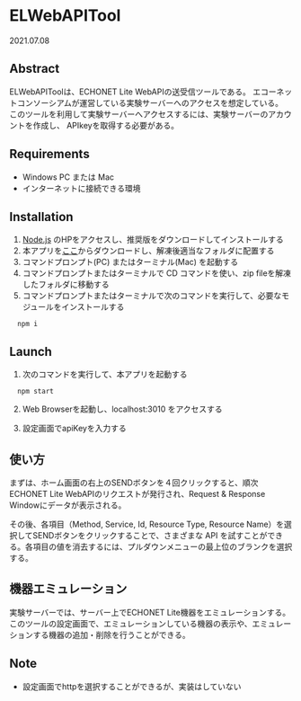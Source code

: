 # ELWebAPITool

2021.07.08

## Abstract

ELWebAPIToolは、ECHONET Lite WebAPIの送受信ツールである。
エコーネットコンソーシアムが運営している実験サーバーへのアクセスを想定している。
このツールを利用して実験サーバーへアクセスするには、実験サーバーのアカウントを作成し、
APIkeyを取得する必要がある。

## Requirements

- Windows PC または Mac
- インターネットに接続できる環境

## Installation

1. [Node.js](https://nodejs.org/ja/) のHPをアクセスし、推奨版をダウンロードしてインストールする
2. 本アプリを[ここ](https://github.com/fujita-kait/ELWebAPITool)からダウンロードし、解凍後適当なフォルダに配置する
3. コマンドプロンプト(PC) またはターミナル(Mac) を起動する
4. コマンドプロンプトまたはターミナルで CD コマンドを使い、zip fileを解凍したフォルダに移動する
5. コマンドプロンプトまたはターミナルで次のコマンドを実行して、必要なモジュールをインストールする

```
  npm i
```

## Launch

1. 次のコマンドを実行して、本アプリを起動する

```
  npm start
```

2. Web Browserを起動し、localhost:3010 をアクセスする  

3. 設定画面でapiKeyを入力する

## 使い方

まずは、ホーム画面の右上のSENDボタンを４回クリックすると、順次ECHONET Lite WebAPIのリクエストが発行され、Request & Response Windowにデータが表示される。

その後、各項目（Method, Service, Id, Resource Type, Resource Name）を選択してSENDボタンをクリックすることで、さまざまな API を試すことができる。各項目の値を消去するには、プルダウンメニューの最上位のブランクを選択する。

## 機器エミュレーション

実験サーバーでは、サーバー上でECHONET Lite機器をエミュレーションする。このツールの設定画面で、エミュレーションしている機器の表示や、エミュレーションする機器の追加・削除を行うことができる。

## Note

- 設定画面でhttpを選択することができるが、実装はしていない